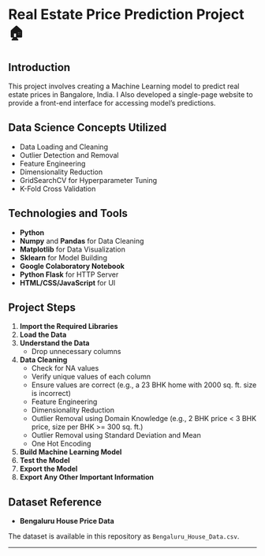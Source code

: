 
# Real Estate Price Prediction Project 🏠

## Introduction

This project involves creating a Machine Learning model to predict real estate prices in Bangalore, India. I Also developed a single-page website to provide a front-end interface for accessing model’s predictions.

## Data Science Concepts Utilized

- Data Loading and Cleaning
- Outlier Detection and Removal
- Feature Engineering
- Dimensionality Reduction
- GridSearchCV for Hyperparameter Tuning
- K-Fold Cross Validation

## Technologies and Tools

- **Python**
- **Numpy** and **Pandas** for Data Cleaning
- **Matplotlib** for Data Visualization
- **Sklearn** for Model Building
- **Google Colaboratory Notebook**
- **Python Flask** for HTTP Server
- **HTML/CSS/JavaScript** for UI

## Project Steps

1. **Import the Required Libraries**
2. **Load the Data**
3. **Understand the Data**
   - Drop unnecessary columns
4. **Data Cleaning**
   - Check for NA values
   - Verify unique values of each column
   - Ensure values are correct (e.g., a 23 BHK home with 2000 sq. ft. size is incorrect)
   - Feature Engineering
   - Dimensionality Reduction
   - Outlier Removal using Domain Knowledge (e.g., 2 BHK price < 3 BHK price, size per BHK >= 300 sq. ft.)
   - Outlier Removal using Standard Deviation and Mean
   - One Hot Encoding
5. **Build Machine Learning Model**
6. **Test the Model**
7. **Export the Model**
8. **Export Any Other Important Information**

## Dataset Reference

- **Bengaluru House Price Data**

The dataset is available in this repository as `Bengaluru_House_Data.csv`.

---
